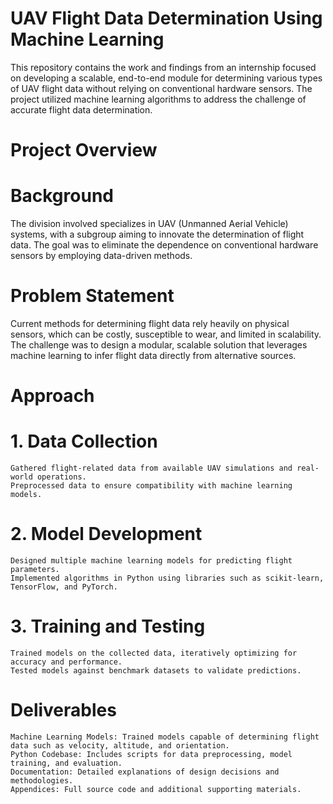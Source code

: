 # UAV Flight Data Determination Using Machine Learning
This repository contains the work and findings from an internship focused on developing a scalable, end-to-end module for determining various types of UAV flight data without relying on conventional hardware sensors. The project utilized machine learning algorithms to address the challenge of accurate flight data determination.

# Project Overview
# Background

The division involved specializes in UAV (Unmanned Aerial Vehicle) systems, with a subgroup aiming to innovate the determination of flight data. The goal was to eliminate the dependence on conventional hardware sensors by employing data-driven methods.

# Problem Statement

Current methods for determining flight data rely heavily on physical sensors, which can be costly, susceptible to wear, and limited in scalability. The challenge was to design a modular, scalable solution that leverages machine learning to infer flight data directly from alternative sources.

# Approach
# 1. Data Collection

    Gathered flight-related data from available UAV simulations and real-world operations.
    Preprocessed data to ensure compatibility with machine learning models.

# 2. Model Development

    Designed multiple machine learning models for predicting flight parameters.
    Implemented algorithms in Python using libraries such as scikit-learn, TensorFlow, and PyTorch.

# 3. Training and Testing

    Trained models on the collected data, iteratively optimizing for accuracy and performance.
    Tested models against benchmark datasets to validate predictions.

# Deliverables

    Machine Learning Models: Trained models capable of determining flight data such as velocity, altitude, and orientation.
    Python Codebase: Includes scripts for data preprocessing, model training, and evaluation.
    Documentation: Detailed explanations of design decisions and methodologies.
    Appendices: Full source code and additional supporting materials.

